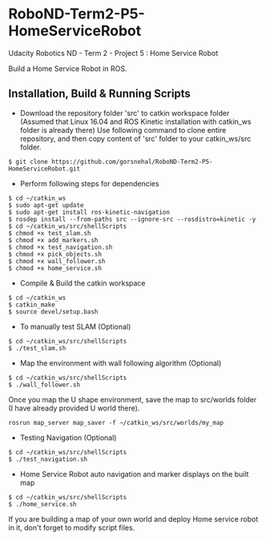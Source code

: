 # RoboND-Term2-P5-HomeServiceRobot
Udacity Robotics ND - Term 2 - Project 5 : Home Service Robot

Build a Home Service Robot in ROS.

## Installation, Build & Running Scripts ##

* Download the repository folder 'src' to catkin workspace folder (Assumed that Linux 16.04 and ROS Kinetic installation with catkin_ws folder is already there)
Use following command to clone entire repository, and then copy content of 'src' folder to your catkin_ws/src folder.
```
$ git clone https://github.com/gorsnehal/RoboND-Term2-P5-HomeServiceRobot.git
```

* Perform following steps for dependencies
```
$ cd ~/catkin_ws
$ sudo apt-get update
$ sudo apt-get install ros-kinetic-navigation
$ rosdep install --from-paths src --ignore-src --rosdistro=kinetic -y
$ cd ~/catkin_ws/src/shellScripts
$ chmod +x test_slam.sh
$ chmod +x add_markers.sh
$ chmod +x test_navigation.sh
$ chmod +x pick_objects.sh
$ chmod +x wall_follower.sh
$ chmod +x home_service.sh
```

* Compile & Build the catkin workspace
```
$ cd ~/catkin_ws
$ catkin_make
$ source devel/setup.bash
```

* To manually test SLAM (Optional)
```
$ cd ~/catkin_ws/src/shellScripts
$ ./test_slam.sh
```

* Map the environment with wall following algorithm (Optional)
```
$ cd ~/catkin_ws/src/shellScripts
$ ./wall_follower.sh
```

Once you map the U shape environment, save the map to src/worlds folder (I have already provided U world there).
```
rosrun map_server map_saver -f ~/catkin_ws/src/worlds/my_map
```

* Testing Navigation (Optional)
```
$ cd ~/catkin_ws/src/shellScripts
$ ./test_navigation.sh
```

* Home Service Robot auto navigation and marker displays on the built map
```
$ cd ~/catkin_ws/src/shellScripts
$ ./home_service.sh
```

If you are building a map of your own world and deploy Home service robot in it, don't forget to modify script files.